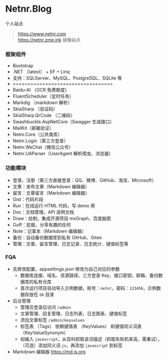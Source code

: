 # Netnr.Blog
个人站点

> https://www.netnr.com  
> https://netnr.zme.ink 镜像站点

### 框架组件
- Bootstrap
- .NET （latest） + EF + Linq
- 支持：SQLServer、MySQL、PostgreSQL、SQLite 等
- ==================================
- Baidu-AI （OCR 免费额度）
- FluentScheduler（定时任务）
- Markdig （markdown 解析）
- SkiaSharp （验证码）
- SkiaSharp.QrCode （二维码）
- Swashbuckle.AspNetCore（Swagger 生成接口）
- MailKit（邮箱验证）
- Netnr.Core（公共类库）
- Netnr.Login（第三方登录）
- Netnr.WeChat（微信公众号）
- Netnr.UAParser（UserAgent 解析爬虫、浏览器）

### 功能模块
- 登录、注册（第三方直接登录：QQ、微博、GitHub、淘宝、Microsoft）
- 文章：发布文章（Markdown 编辑器）
- 留言：文章留言（Markdown 编辑器）
- Gist：代码片段
- Run：在线运行 HTML 代码，写 demo 用
- Doc：文档管理，API 说明文档
- Draw：绘制，集成开源项目 mxGraph、百度脑图
- Guff：尬服，分享有趣的任何
- Note：记事本（Markdown 编辑器）
- 备份：自动备份数据库到私有 GitHub、Gitee
- 管理：文章、留言管理、日志记录、日志统计、键值标签等

### FQA
- 先修改配置，appsettings.json 修改为自己对应的参数
  - 数据库连接、域名、资源路径、三方登录 Key、接口密钥、邮箱、备份数据库的私有仓库
  - 首次运行项目自动导入示例数据，账号：`netnr`，密码：`123456`，示例数据存放在 `db` 目录
- 后台管理
  - 管理员登录后访问 `/admin`
  - 文章管理、回复管理、日志列表、日志图表、键值标签
  - 添加文章标签 `/admin/keyvalues`
  - 标签表 （Tags） 依赖键值表 （KeyValues） 和键值同义词表 （KeyValueSynonym）
  - 如输入 `javascript`，从百科抓取该词描述（抓取失败机率高，需重试），（可选）添加同义词 `js`，再添加 `javascript` 到标签
- Markdown 编辑器 <https://md.js.org>